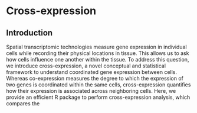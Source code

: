 # Cross-expression
## Introduction
Spatial transcriptomic technologies measure gene expression in individual cells while recording their physical locations in tissue. This allows us to ask how cells influence one another within the tissue. To address this question, we introduce cross-expression, a novel conceptual and statistical framework to understand coordinated gene expression between cells. Whereas co-expression measures the degree to which the expression of two genes is coordinated within the same cells, cross-expression quantifies how their expression is associated across neighboring cells. Here, we provide an efficient R package to perform cross-expression analysis, which compares the 
